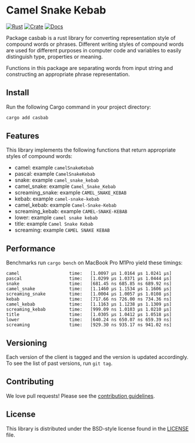 # Camel Snake Kebab

[![Rust](https://github.com/janos/casbab-rs/actions/workflows/rust.yml/badge.svg)](https://github.com/janos/casbab-rs/actions/workflows/rust.yml)
[![Crate](https://img.shields.io/crates/v/casbab.svg)](https://crates.io/crates/casbab)
[![Docs](https://docs.rs/casbsb/badge.svg)](https://docs.rs/casbsb)

Package casbab is a rust library for converting representation style of compound words or phrases. Different writing styles of compound words are used for different purposes in computer code and variables to easily distinguish type, properties or meaning.

Functions in this package are separating words from input string and constructing an appropriate phrase representation.

## Install

Run the following Cargo command in your project directory:

```sh
cargo add casbab
```

## Features

This library implements the following functions that return appropriate styles of compound words:

- camel: example `camelSnakeKebab`
- pascal: example `CamelSnakeKebab`
- snake: example `camel_snake_kebab`
- camel_snake: example `Camel_Snake_Kebab`
- screaming_snake: example `CAMEL_SNAKE_KEBAB`
- kebab: example `camel-snake-kebab`
- camel_kebab: example `Camel-Snake-Kebab`
- screaming_kebab: example `CAMEL-SNAKE-KEBAB`
- lower: example `camel snake kebab`
- title: example `Camel Snake Kebab`
- screaming: example `CAMEL SNAKE KEBAB`

## Performance

Benchmarks run `cargo bench` on MacBook Pro M1Pro yield these timings:

```
camel                   time:   [1.0097 µs 1.0164 µs 1.0241 µs]
pascal                  time:   [1.0299 µs 1.0371 µs 1.0444 µs]
snake                   time:   [681.45 ns 685.85 ns 689.92 ns]
camel_snake             time:   [1.1460 µs 1.1534 µs 1.1606 µs]
screaming_snake         time:   [1.0004 µs 1.0057 µs 1.0108 µs]
kebab                   time:   [717.66 ns 726.00 ns 734.36 ns]
camel_kebab             time:   [1.1163 µs 1.1238 µs 1.1309 µs]
screaming_kebab         time:   [999.09 ns 1.0103 µs 1.0210 µs]
title                   time:   [1.0305 µs 1.0412 µs 1.0518 µs]
lower                   time:   [640.24 ns 650.07 ns 659.39 ns]
screaming               time:   [929.30 ns 935.17 ns 941.02 ns]
```

## Versioning

Each version of the client is tagged and the version is updated accordingly.
To see the list of past versions, run `git tag`.

## Contributing

We love pull requests! Please see the [contribution guidelines](CONTRIBUTING.md).

## License

This library is distributed under the BSD-style license found in the [LICENSE](LICENSE) file.
